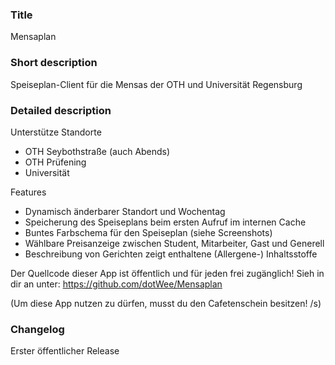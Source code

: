 ### Title

Mensaplan

### Short description

Speiseplan-Client für die Mensas der OTH und Universität Regensburg

### Detailed description

Unterstütze Standorte
+ OTH Seybothstraße (auch Abends)
+ OTH Prüfening
+ Universität

Features
+ Dynamisch änderbarer Standort und Wochentag
+ Speicherung des Speiseplans beim ersten Aufruf im internen Cache
+ Buntes Farbschema für den Speiseplan (siehe Screenshots)
+ Wählbare Preisanzeige zwischen Student, Mitarbeiter, Gast und Generell
+ Beschreibung von Gerichten zeigt enthaltene (Allergene-) Inhaltsstoffe

Der Quellcode dieser App ist öffentlich und für jeden frei zugänglich! Sieh in dir an unter:
https://github.com/dotWee/Mensaplan




(Um diese App nutzen zu dürfen, musst du den Cafetenschein besitzen! /s)

### Changelog

Erster öffentlicher Release
